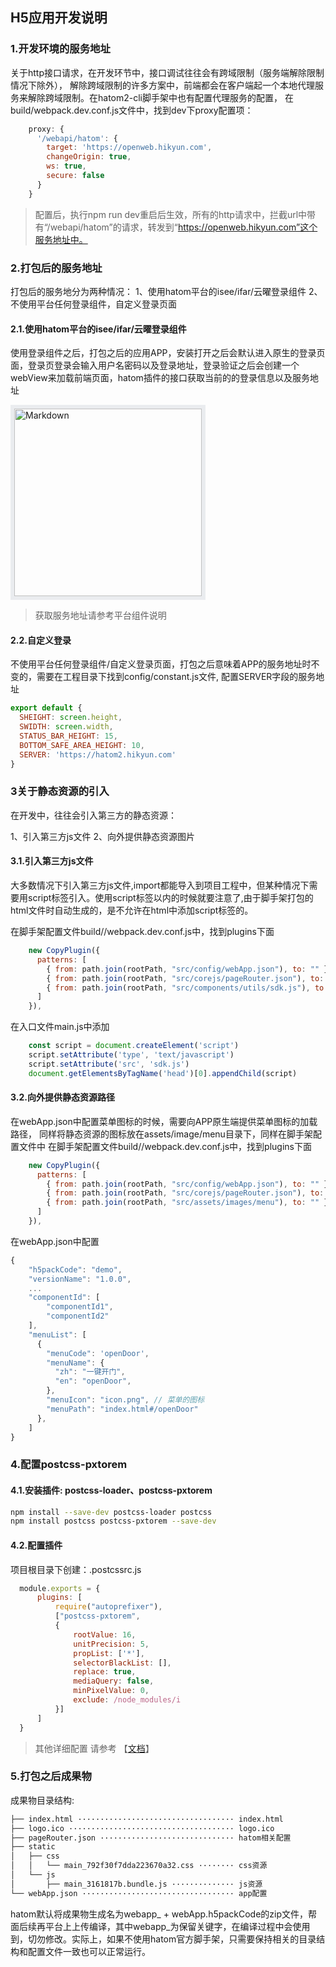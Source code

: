 ## H5应用开发说明


### 1.开发环境的服务地址

关于http接口请求，在开发环节中，接口调试往往会有跨域限制（服务端解除限制情况下除外）， 解除跨域限制的许多方案中，前端都会在客户端起一个本地代理服务来解除跨域限制。在hatom2-cli脚手架中也有配置代理服务的配置， 在build/webpack.dev.conf.js文件中，找到dev下proxy配置项：

```javascript
    proxy: {
      '/webapi/hatom': {
        target: 'https://openweb.hikyun.com',
        changeOrigin: true,
        ws: true,
        secure: false
      }
    }
```
> 配置后，执行npm run dev重启后生效，所有的http请求中，拦截url中带有“/webapi/hatom”的请求，转发到“https://openweb.hikyun.com”这个服务地址中。



### 2.打包后的服务地址

打包后的服务地分为两种情况：
1、使用hatom平台的isee/ifar/云曜登录组件
2、不使用平台任何登录组件，自定义登录页面

#### 2.1.使用hatom平台的isee/ifar/云曜登录组件
使用登录组件之后，打包之后的应用APP，安装打开之后会默认进入原生的登录页面，登录页登录会输入用户名密码以及登录地址，登录验证之后会创建一个webView来加载前端页面，hatom插件的接口获取当前的的登录信息以及服务地址

<div align="left">
  <img width="300px" src="https://infocloud-hatom.oss-cn-hangzhou.aliyuncs.com/hatom/doc/resource/AppBuild/images/app-service-address.png" alt="Markdown" style="border: 6px solid #EAECEF;"/>
</div>

> 获取服务地址请参考平台组件说明

#### 2.2.自定义登录
不使用平台任何登录组件/自定义登录页面，打包之后意味着APP的服务地址时不变的，需要在工程目录下找到config/constant.js文件, 配置SERVER字段的服务地址

```javascript
export default {
  SHEIGHT: screen.height,
  SWIDTH: screen.width,
  STATUS_BAR_HEIGHT: 15,
  BOTTOM_SAFE_AREA_HEIGHT: 10,
  SERVER: 'https://hatom2.hikyun.com'
}
```

### 3关于静态资源的引入

在开发中，往往会引入第三方的静态资源：

1、引入第三方js文件
2、向外提供静态资源图片

#### 3.1.引入第三方js文件
大多数情况下引入第三方js文件,import都能导入到项目工程中，但某种情况下需要用script标签引入。使用script标签以内的时候就要注意了,由于脚手架打包的html文件时自动生成的，是不允许在html中添加script标签的。

在脚手架配置文件build//webpack.dev.conf.js中，找到plugins下面

```javascript
    new CopyPlugin({
      patterns: [
        { from: path.join(rootPath, "src/config/webApp.json"), to: "" },
        { from: path.join(rootPath, "src/corejs/pageRouter.json"), to: "" },
        { from: path.join(rootPath, "src/components/utils/sdk.js"), to: "" }, // 添加
      ]
    }),
```

在入口文件main.js中添加

```javascript
    const script = document.createElement('script')
    script.setAttribute('type', 'text/javascript')
    script.setAttribute('src', 'sdk.js')
    document.getElementsByTagName('head')[0].appendChild(script)
```


#### 3.2.向外提供静态资源路径

在webApp.json中配置菜单图标的时候，需要向APP原生端提供菜单图标的加载路径，
同样将静态资源的图标放在assets/image/menu目录下，同样在脚手架配置文件中
在脚手架配置文件build//webpack.dev.conf.js中，找到plugins下面

```javascript
    new CopyPlugin({
      patterns: [
        { from: path.join(rootPath, "src/config/webApp.json"), to: "" },
        { from: path.join(rootPath, "src/corejs/pageRouter.json"), to: "" },
        { from: path.join(rootPath, "src/assets/images/menu"), to: "" }, // 添加
      ]
    }),
```

在webApp.json中配置

```javascript
{
    "h5packCode": "demo",
    "versionName": "1.0.0",
    ...
    "componentId": [
        "componentId1",
        "componentId2"
    ],
    "menuList": [
      {
        "menuCode": 'openDoor',
        "menuName": {
          "zh": "一键开门",
          "en": "openDoor",
        },
        "menuIcon": "icon.png", // 菜单的图标
        "menuPath": "index.html#/openDoor"
      },
    ]
}

```

### 4.配置postcss-pxtorem

#### 4.1.安装插件: postcss-loader、postcss-pxtorem

```bash
npm install --save-dev postcss-loader postcss
npm install postcss postcss-pxtorem --save-dev
```

#### 4.2.配置插件

项目根目录下创建：.postcssrc.js

```javascript
  module.exports = {
      plugins: [
          require("autoprefixer"),
          ["postcss-pxtorem",
          {
              rootValue: 16,
              unitPrecision: 5,
              propList: ['*'],
              selectorBlackList: [],
              replace: true,
              mediaQuery: false,
              minPixelValue: 0,
              exclude: /node_modules/i
          }]
      ]
  }
```
> 其他详细配置 请参考 【[文档](https://www.npmjs.com/package/postcss-pxtorem)】

### 5.打包之后成果物
成果物目录结构:

``` bash
├── index.html ··································· index.html
├── logo.ico ····································· logo.ico
├── pageRouter.json ······························ hatom相关配置
├── static
│   ├── css
│   │   └── main_792f30f7dda223670a32.css ········ css资源
│   └── js
│       ├── main_3161817b.bundle.js ·············· js资源
└── webApp.json ·································· app配置
```

hatom默认将成果物生成名为webapp_ + webApp.h5packCode的zip文件，帮面后续再平台上上传编译，其中webapp_为保留关键字，在编译过程中会使用到，切勿修改。实际上，如果不使用hatom官方脚手架，只需要保持相关的目录结构和配置文件一致也可以正常运行。 


